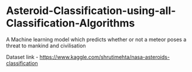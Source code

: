 # Asteroid-Classification-using-all-Classification-Algorithms
A Machine learning model which predicts whether or not a meteor poses a threat to mankind and civilisation

Dataset link - https://www.kaggle.com/shrutimehta/nasa-asteroids-classification

